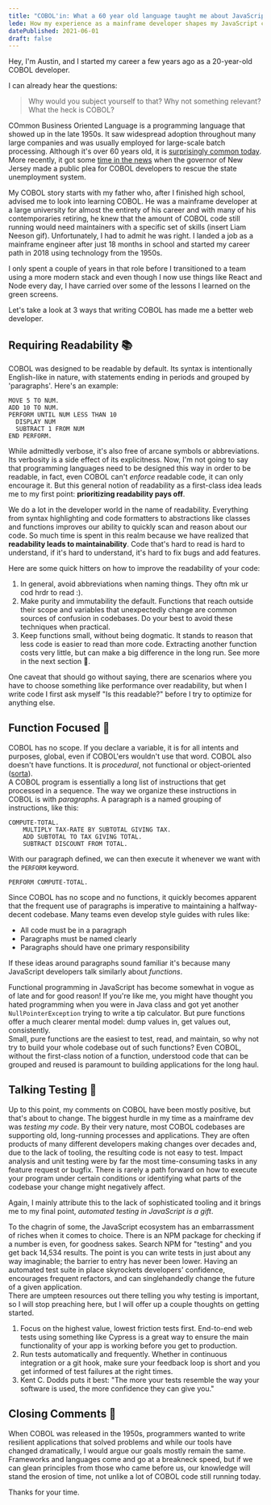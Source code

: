 ```yaml
---
title: "COBOL'in: What a 60 year old language taught me about JavaScript"
lede: How my experience as a mainframe developer shapes my JavaScript code
datePublished: 2021-06-01
draft: false
---
```


Hey, I'm Austin, and I started my career a few years ago as a 20-year-old COBOL developer.

I can already hear the questions:

> Why would you subject yourself to that? Why not something relevant? What the heck is COBOL?

COmmon Business Oriented Language is a programming language that showed up in the late 1950s. It saw widespread adoption throughout many large companies and was usually employed for large-scale batch processing. Although it's over 60 years old, it is [surprisingly common today](https://www.zdnet.com/article/cobol-turns-60-why-it-will-outlive-us-all/). More recently, it got some [time in the news](https://www.wired.com/story/cant-file-unemployment-dont-blame-cobol) when the governor of New Jersey made a public plea for COBOL developers to rescue the state unemployment system.

My COBOL story starts with my father who, after I finished high school, advised me to look into learning COBOL. He was a mainframe developer at a large university for almost the entirety of his career and with many of his contemporaries retiring, he knew that the amount of COBOL code still running would need maintainers with a specific set of skills (insert Liam Neeson gif). Unfortunately, I had to admit he was right. I landed a job as a mainframe engineer after just 18 months in school and started my career path in 2018 using technology from the 1950s.

I only spent a couple of years in that role before I transitioned to a team using a more modern stack and even though I now use things like React and Node every day, I have carried over some of the lessons I learned on the green screens.

Let's take a look at 3 ways that writing COBOL has made me a better web developer.

## Requiring Readability 📚

COBOL was designed to be readable by default. Its syntax is intentionally English-like in nature, with statements ending in periods and grouped by 'paragraphs'. Here's an example:

```cobol
MOVE 5 TO NUM.
ADD 10 TO NUM.
PERFORM UNTIL NUM LESS THAN 10
  DISPLAY NUM
  SUBTRACT 1 FROM NUM
END PERFORM.
```

While admittedly verbose, it's also free of arcane symbols or abbreviations. Its verbosity is a side effect of its explicitness. Now, I'm not going to say that programming languages need to be designed this way in order to be readable, in fact, even COBOL can't _enforce_ readable code, it can only encourage it. But this general notion of readability as a first-class idea leads me to my first point: **prioritizing readability pays off**.

We do a lot in the developer world in the name of readability. Everything from syntax highlighting and code formatters to abstractions like classes and functions improves our ability to quickly scan and reason about our code. So much time is spent in this realm because we have realized that **readability leads to maintainability**. Code that's hard to read is hard to understand, if it's hard to understand, it's hard to fix bugs and add features.

Here are some quick hitters on how to improve the readability of your code:

1. In general, avoid abbreviations when naming things. They oftn mk ur cod hrdr to read :).
2. Make purity and immutability the default. Functions that reach outside their scope and variables that unexpectedly change are common sources of confusion in codebases. Do your best to avoid these techniques when practical.
3. Keep functions small, without being dogmatic. It stands to reason that less code is easier to read than more code. Extracting another function costs very little, but can make a big difference in the long run. See more in the next section 👀.

One caveat that should go without saying, there are scenarios where you have to choose something like performance over readability, but when I write code I first ask myself "Is this readable?" before I try to optimize for anything else.

## Function Focused 🧐

COBOL has no scope. If you declare a variable, it is for all intents and purposes, global, even if COBOL'ers wouldn't use that word. COBOL also doesn't have functions. It is _procedural_, not functional or object-oriented ([sorta](https://www.ibm.com/docs/en/cobol-zos/4.2?topic=programs-writing-object-oriented)).\
A COBOL program is essentially a long list of instructions that get processed in a sequence. The way we organize these instructions in COBOL is with _paragraphs_. A paragraph is a named grouping of instructions, like this:

```cobol
COMPUTE-TOTAL.
    MULTIPLY TAX-RATE BY SUBTOTAL GIVING TAX.
    ADD SUBTOTAL TO TAX GIVING TOTAL.
    SUBTRACT DISCOUNT FROM TOTAL.
```

With our paragraph defined, we can then execute it whenever we want with the `PERFORM` keyword.

```cobol
PERFORM COMPUTE-TOTAL.
```

Since COBOL has no scope and no functions, it quickly becomes apparent that the frequent use of paragraphs is imperative to maintaining a halfway-decent codebase. Many teams even develop style guides with rules like:

- All code must be in a paragraph
- Paragraphs must be named clearly
- Paragraphs should have one primary responsibility

If these ideas around paragraphs sound familiar it's because many JavaScript developers talk similarly about _functions_.

Functional programming in JavaScript has become somewhat in vogue as of late and for good reason! If you're like me, you might have thought you hated programming when you were in Java class and got yet another `NullPointerException` trying to write a tip calculator. But pure functions offer a much clearer mental model: dump values in, get values out, consistently.\
Small, pure functions are the easiest to test, read, and maintain, so why not try to build your whole codebase out of such functions? Even COBOL, without the first-class notion of a function, understood code that can be grouped and reused is paramount to building applications for the long haul.

## Talking Testing 🧪

Up to this point, my comments on COBOL have been mostly positive, but that's about to change. The biggest hurdle in my time as a mainframe dev was _testing my code_. By their very nature, most COBOL codebases are supporting old, long-running processes and applications. They are often products of many different developers making changes over decades and, due to the lack of tooling, the resulting code is not easy to test. Impact analysis and unit testing were by far the most time-consuming tasks in any feature request or bugfix. There is rarely a path forward on how to execute your program under certain conditions or identifying what parts of the codebase your change might negatively affect.

Again, I mainly attribute this to the lack of sophisticated tooling and it brings me to my final point, _automated testing in JavaScript is a gift_.

To the chagrin of some, the JavaScript ecosystem has an embarrassment of riches when it comes to choice. There is an NPM package for checking if a number is even, for goodness sakes. Search NPM for "testing" and you get back 14,534 results. The point is you can write tests in just about any way imaginable; the barrier to entry has never been lower. Having an automated test suite in place skyrockets developers' confidence, encourages frequent refactors, and can singlehandedly change the future of a given application.\
There are umpteen resources out there telling you why testing is important, so I will stop preaching here, but I will offer up a couple thoughts on getting started.

1. Focus on the highest value, lowest friction tests first. End-to-end web tests using something like Cypress is a great way to ensure the main functionality of your app is working before you get to production.
2. Run tests automatically and frequently. Whether in continuous integration or a git hook, make sure your feedback loop is short and you get informed of test failures at the right times.
3. Kent C. Dodds puts it best: "The more your tests resemble the way your software is used, the more confidence they can give you."

## Closing Comments 🚪

When COBOL was released in the 1950s, programmers wanted to write resilient applications that solved problems and while our tools have changed dramatically, I would argue our goals mostly remain the same. Frameworks and languages come and go at a breakneck speed, but if we can glean principles from those who came before us, our knowledge will stand the erosion of time, not unlike a lot of COBOL code still running today.

Thanks for your time.

